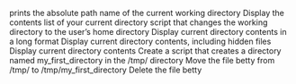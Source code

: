 prints the absolute path name of the current working directory
Display the contents list of your current directory
script that changes the working directory to the user’s home directory
Display current directory contents in a long format
Display current directory contents, including hidden files
Display current directory contents
Create a script that creates a directory named my_first_directory in the /tmp/ directory
Move the file betty from /tmp/ to /tmp/my_first_directory
Delete the file betty
